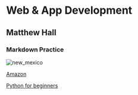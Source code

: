 # Web & App Development
## Matthew Hall
### Markdown Practice
![new_mexico](https://github.com/user-attachments/assets/0e2c9c8a-a005-4dcc-a7eb-e25804fa8d72)

[Amazon](https://www.amazon.com/)

[Python for beginners](https://www.youtube.com/watch?v=kqtD5dpn9C8)
